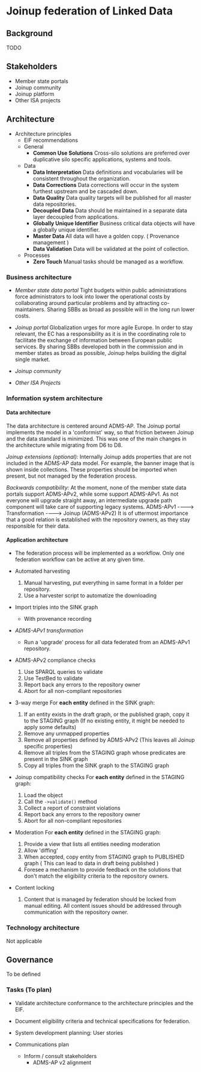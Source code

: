 #  Joinup federation of Linked Data
## Background
TODO
## Stakeholders
- Member state portals
- Joinup community
- Joinup platform
- Other ISA projects

## Architecture
* Architecture principles
    * EIF recommendations
    * General
        * __Common Use Solutions__
        Cross-silo solutions are preferred over duplicative silo specific applications, systems and tools.
    * Data
        * __Data Interpretation__
          Data definitions and vocabularies will be consistent throughout the organization.
        * __Data Corrections__
         Data corrections will occur in the system furthest upstream and be cascaded down.
        * __Data Quality__
          Data quality targets will be published for all master data repositories.
        * __Decoupled Data__
         Data should be maintained in a separate data layer decoupled from applications.
        * __Globally Unique Identifier__
         Business critical data objects will have a globally unique identifier.
        * __Master Data__
        All data will have a golden copy.
        ( Provenance management )
        * __Data Validation__
        Data will be validated at the point of collection.
    * Processes
        * __Zero Touch__
          Manual tasks should be managed as a workflow.
### Business architecture

* _Member state data portal_
Tight budgets within public administrations force administrators to look into lower the operational costs by collaborating around particular problems and by attracting co-maintainers.
Sharing SBBs as broad as possible will in the long run lower costs.

* _Joinup portal_
Globalization urges for more agile Europe. In order to stay relevant, the EC has a responsibility as it is in the coordinating role to facilitate the exchange of information between European public services.
By sharing SBBs developed both in the commission and in member states as broad as possible, Joinup helps building the digital single market.

* _Joinup community_

* _Other ISA Projects_

### Information system architecture
#### Data architecture
The data architecture is centered around ADMS-AP.
The Joinup portal implements the model in a 'conformist' way, so that friction between Joinup and the data standard is minimized.
This was one of the main changes in the architecture while migrating from D6 to D8.

_Joinup extensions (optional):_
Internally Joinup adds properties that are not included in the ADMS-AP data model. For example, the banner image that is shown inside collections.
These properties should be imported when present, but not managed by the federation process.

_Backwards compatibility:_
At the moment, none of the member state data portals support ADMS-APv2, while some support ADMS-APv1.
As not everyone will upgrade straight away, an intermediate upgrade path component will take care of supporting legacy systems.
ADMS-APv1  ----> Transformation ----> Joinup (ADMS-APv2)
It is of uttermost importance that a good relation is established with the repository owners, as they stay responsible for their data.


#### Application architecture
* The federation process will be implemented as a workflow. Only one federation workflow can be active at any given time.
* Automated harvesting
    1. Manual harvesting, put everything in same format in a folder per repository.
    2. Use a harvester script to automatize the downloading
* Import triples into the SINK graph
    * With provenance recording

* _ADMS-APv1 transformation_
    * Run a 'upgrade' process for all data federated from an ADMS-APv1 repository.
* ADMS-APv2 compliance checks
    1. Use SPARQL queries to validate
    2. Use TestBed to validate
    3. Report back any errors to the repository owner
    4. Abort for all non-compliant repositories
* 3-way merge
    For __each entity__ defined in the SINK graph:
    1. If an entity exists in the draft graph, or the published graph, copy it to the STAGING graph
      (If no existing entity, it might be needed to apply some defaults)
    2. Remove any unmapped properties
    3. Remove all properties defined by ADMS-APv2
        (This leaves all Joinup specific properties)
    4. Remove all triples from the STAGING graph whose predicates are present in the SINK graph
    5. Copy all triples from the SINK graph to the STAGING graph

* Joinup compatibility checks
    For __each entity__ defined in the STAGING graph:
    1. Load the object
    2. Call the `->validate()` method
    3. Collect a report of constraint violations
    4. Report back any errors to the repository owner
    5. Abort for all non-compliant repositories
* Moderation
    For __each entity__ defined in the STAGING graph:
    1. Provide a view that lists all entities needing moderation
    2. Allow 'diffing'
    3. When accepted, copy entity from STAGING graph to PUBLISHED graph
       ( This can lead to data in draft being published )
    4. Foresee a mechanism to provide feedback on the solutions that don't match the eligibility criteria to the repository owners.

* Content locking
    1. Content that is managed by federation should be locked from manual editing. All content issues should be addressed through communication with the repository owner.
### Technology architecture
Not applicable
## Governance
To be defined

### Tasks (To plan)
* Validate architecture conformance to the architecture principles and the EIF.

* Document eligibility criteria and technical specifications for federation.

* System development planning: User stories

* Communications plan
    * Inform / consult stakeholders
        * ADMS-AP v2 alignment

